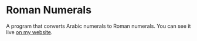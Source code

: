 # Roman Numerals
A program that converts Arabic numerals to Roman numerals. You can see it live [on my website](https://flatassembler.github.io/roman_numerals).